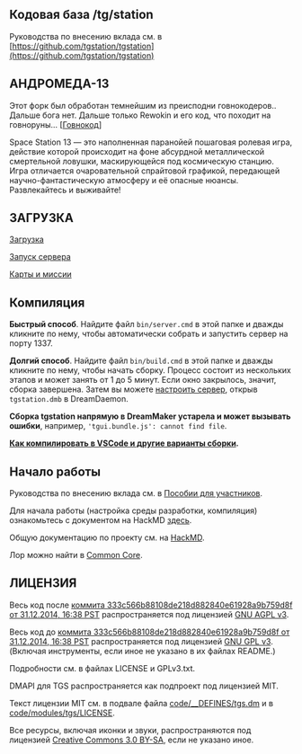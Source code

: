 ## Кодовая база /tg/station

Руководства по внесению вклада см. в [https://github.com/tgstation/tgstation](https://github.com/tgstation/tgstation)

## АНДРОМЕДА-13

Этот форк был обработан темнейшим из преисподни говнокодеров.. Дальше бога нет.
Дальше только Rewokin и его код, что походит на говноруны...
[[Говнокод](.github/images/comics/cultist.gif)]

Space Station 13 — это наполненная паранойей пошаговая ролевая игра, действие которой происходит на фоне абсурдной металлической смертельной ловушки, маскирующейся под космическую станцию. Игра отличается очаровательной спрайтовой графикой, передающей научно-фантастическую атмосферу и её опасные нюансы. Развлекайтесь и выживайте!

## ЗАГРУЗКА

[Загрузка](.github/guides/DOWNLOADING.md)

[Запуск сервера](.github/guides/RUNNING_A_SERVER.md)

[Карты и миссии](.github/guides/MAPS_AND_AWAY_MISSIONS.md)

## Компиляция

**Быстрый способ**. Найдите файл `bin/server.cmd` в этой папке и дважды кликните по нему, чтобы автоматически собрать и запустить сервер на порту 1337.

**Долгий способ**. Найдите файл `bin/build.cmd` в этой папке и дважды кликните по нему, чтобы начать сборку. Процесс состоит из нескольких этапов и может занять от 1 до 5 минут. Если окно закрылось, значит, сборка завершена. Затем вы можете [настроить сервер](.github/guides/RUNNING_A_SERVER.md), открыв `tgstation.dmb` в DreamDaemon.

**Сборка tgstation напрямую в DreamMaker устарела и может вызывать ошибки**, например, `'tgui.bundle.js': cannot find file`.

**[Как компилировать в VSCode и другие варианты сборки](tools/build/README.md).**

## Начало работы

Руководства по внесению вклада см. в [Пособии для участников](.github/CONTRIBUTING.md).

Для начала работы (настройка среды разработки, компиляция) ознакомьтесь с документом на HackMD [здесь](https://hackmd.io/@tgstation/HJ8OdjNBc#tgstation-Development-Guide).

Общую документацию по проекту см. на [HackMD](https://hackmd.io/@tgstation).

Лор можно найти в [Common Core](https://github.com/tgstation/common_core).

## ЛИЦЕНЗИЯ

Весь код после [коммита 333c566b88108de218d882840e61928a9b759d8f от 31.12.2014, 16:38 PST](https://github.com/tgstation/tgstation/commit/333c566b88108de218d882840e61928a9b759d8f) распространяется под лицензией [GNU AGPL v3](https://www.gnu.org/licenses/agpl-3.0.html).

Весь код до [коммита 333c566b88108de218d882840e61928a9b759d8f от 31.12.2014, 16:38 PST](https://github.com/tgstation/tgstation/commit/333c566b88108de218d882840e61928a9b759d8f) распространяется под лицензией [GNU GPL v3](https://www.gnu.org/licenses/gpl-3.0.html). (Включая инструменты, если иное не указано в их файлах README.)

Подробности см. в файлах LICENSE и GPLv3.txt.

DMAPI для TGS распространяется как подпроект под лицензией MIT.

Текст лицензии MIT см. в подвале файла [code/\_\_DEFINES/tgs.dm](./code/__DEFINES/tgs.dm) и в [code/modules/tgs/LICENSE](./code/modules/tgs/LICENSE).

Все ресурсы, включая иконки и звуки, распространяются под лицензией [Creative Commons 3.0 BY-SA](https://creativecommons.org/licenses/by-sa/3.0/), если не указано иное.
